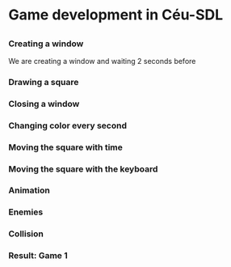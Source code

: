 # Game development in Céu-SDL

##

### Creating a window
  We are creating a window and waiting 2 seconds before 
### Drawing a square
### Closing a window
### Changing color every second
### Moving the square with time
### Moving the square with the keyboard
### Animation
### Enemies
### Collision
### Result: Game 1
